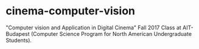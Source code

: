 # cinema-computer-vision
"Computer vision and Application in Digital Cinema" Fall 2017 Class at AIT-Budapest (Computer Science Program for North American Undergraduate Students).
